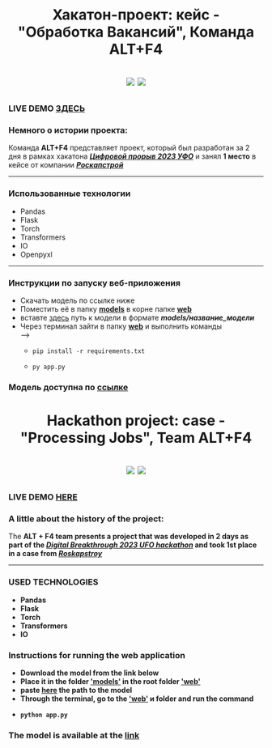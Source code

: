 <h1 align="center">Хакатон-проект: кейс - "Обработка Вакансий", Команда ALT+F4

<a href="https://hacks-ai.ru/hackathons.html?eventId=969074&caseEl=981627&tab=3"><img src="https://img.shields.io/badge/1%20%D0%BC%D0%B5%D1%81%D1%82%D0%BE%20%D0%A6%D0%B8%D1%84%D1%80%D0%BE%D0%B2%D0%BE%D0%B9%20%D0%BF%D1%80%D0%BE%D1%80%D1%8B%D0%B2-0af560?logo=git&logoColor=d513eb&style=plastic"></img></a>
<img src="https://img.shields.io/badge/hackathon--project-d513eb">

</h1>

### LIVE DEMO <a href="http://193.187.96.161:5000/">ЗДЕСЬ</a> 

### Немного о истории проекта:
<p>Команда <b>ALT+F4</b> представляет проект, который был разработан за 2 дня в рамках хакатона <a href="https://hacks-ai.ru/hackathons.html?eventId=969074&caseEl=981627&tab=3">
    <b><i>Цифровой прорыв 2023 УФО</i></b></a> и занял <b>1 место</b> в кейсе от компании <a href="https://roskapstroy.ru/"><b><i>Роскапстрой</i></b></a>
</p>


---

### Использованные технологии

<ul>
  <li>
    Pandas
  </li>
  <li>
    Flask
  </li>
  <li>
    Torch
  </li>
  <li>
    Transformers
  </li>
  <li>
    IO
  </li>
  <li>
    Openpyxl
  </li>
</ul>

---

### Инструкции по запуску веб-приложения
 
<ul>
  <li>Скачать модель по ссылке ниже</li>
  <li>Поместить её в папку <a href="https://github.com/seyoulax/vacansies_classifier_V1/tree/522a3ffb6b32cab7a6ccabd2b27099021d264654/web/models"><b>models</b></a> в корне папке <a href="https://github.com/seyoulax/vacansies_classifier_V1/tree/95b2265fb3553904db50908d80ca379dfbc85662/web"><b>web</b></a></li>
  <li>вставте <a href="https://github.com/seyoulax/vacansies_classifier_V1/blob/ca19c9b1ed35b7985cb489e3d797359f67b5f715/web/app.py#L15">здесь</a> путь к модели в формате <b><i>models/название_модели</i></b></li>
  <li>Через терминал зайти в папку <a href="https://github.com/seyoulax/vacansies_classifier_V1/tree/95b2265fb3553904db50908d80ca379dfbc85662/web"><b>web</b></a> и выполнить команды  
      
  <div width="50px" height="50px"> --> </div>
  
  <ul>
          <li>
    
```Shell
pip install -r requirements.txt
```

  </li>
  <li>
    
```Shell
py app.py
```

  </li>
  </ul>
    </li>
</ul>

### Модель доступна по <a href="https://drive.google.com/file/d/1a-o-HGmqrslVKZeUEBC2yGgW9RxxM8xX/view?usp=drive_link">ссылке<a/>



<h1 align="center">Hackathon project: case - "Processing Jobs", Team ALT+F4
 
<a href="https://hacks-ai.ru/hackathons.html?eventId=969074&caseEl=981627&tab=3"><img src="https://img.shields.io/badge/1%20%D0%BC%D0%B5%D1%81%D1%82%D0%BE%20%D0%A6%D0%B8%D1%84%D1%80%D0%BE%D0%B2%D0%BE%D0%B9%20%D0%BF%D1%80%D0%BE%D1%80%D1%8B%D0%B2-0af560?logo=git&logoColor=d513eb&style=plastic"></img></a>
<img src="https://img.shields.io/badge/hackathon--project-d513eb">

</h1>

### LIVE DEMO <a href="http://193.187.96.161:5000/">HERE</a> 

### A little about the history of the project:

<p>The <b>ALT + F4 team<b> presents a project that was developed in 2 days as part of the <a href="https://hacks-ai.ru/hackathons.html?eventId=969074&caseEl=981627&tab=3">
    <b><i>Digital Breakthrough 2023 UFO hackathon</i></b></a> and took <b>1st place<b> in a case from <a href="https://roskapstroy.ru/"><b><i>Roskapstroy</i></b></a>
</p> 


---
### USED TECHNOLOGIES

<ul>
  <li>
    Pandas
  </li>
  <li>
    Flask
  </li>
  <li>
    Torch
  </li>
  <li>
    Transformers
  </li>
  <li>
    IO
  </li>
</ul>




### Instructions for running the web application


<ul>
  <li>Download the model from the link below</li>
  <li>Place it in the folder <a href="https://github.com/seyoulax/vacansies_classifier_V1/tree/522a3ffb6b32cab7a6ccabd2b27099021d264654/web/models"><b>'models'</b></a> in the root folder <a href="https://github.com/seyoulax/vacansies_classifier_V1/tree/95b2265fb3553904db50908d80ca379dfbc85662/web"><b>'web'</b></a></li>
  <li>paste <a href="https://github.com/seyoulax/vacansies_classifier_V1/blob/ca19c9b1ed35b7985cb489e3d797359f67b5f715/web/app.py#L15">here</a> the path to the model</li>
  <li>Through the terminal, go to the <a href="https://github.com/seyoulax/vacansies_classifier_V1/tree/95b2265fb3553904db50908d80ca379dfbc85662/web"><b>'web'</b></a> и folder and run the command</li>
  <li>
    
```Shell
python app.py
```

  </li>
</ul>

  
  
### The model is available at the <a href="https://drive.google.com/file/d/1a-o-HGmqrslVKZeUEBC2yGgW9RxxM8xX/view?usp=drive_link">link<a/>

 
